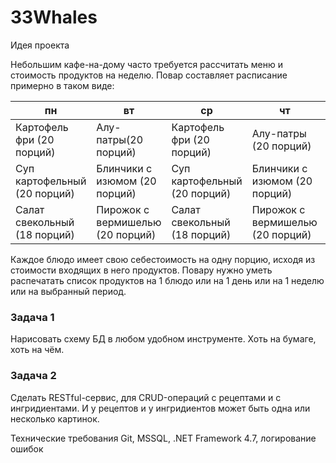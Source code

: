# 33Whales

 Идея проекта

Небольшим кафе-на-дому часто требуется рассчитать меню и стоимость продуктов на неделю. Повар составляет расписание примерно в таком виде:


| пн | вт | ср | чт | пт | сб | вс |
|---|---|---|---|---|---|---|
|Картофель фри (20 порций)|Алу-патры(20 порций)|Картофель фри (20 порций)|Алу-патры (20 порций)|Картофель фри (20 порций)|Алу-патры (20 порций)|Картофель фри (20 порций)|
|Суп картофельный (20 порций)|Блинчики с изюмом (20 порций)|Суп картофельный (20 порций)|Блинчики с изюмом (20 порций)|Суп картофельный (20 порций)|Блинчики с изюмом (20 порций)|Суп картофельный (20 порций)|
|Салат свекольный  (18 порций)|Пирожок с вермишелью (20 порций)|Салат свекольный  (18 порций)|Пирожок с вермишелью (20 порций)|  Салат свекольный  (18 порций)|Пирожок с вермишелью (20 порций)|Салат свекольный  (18 порций)|

Каждое блюдо имеет свою себестоимость на одну порцию, исходя из стоимости входящих в него продуктов. Повару нужно уметь распечатать список продуктов на 1 блюдо или на 1 день или на 1 неделю или на выбранный период. 

### Задача 1
Нарисовать схему БД в любом удобном инструменте. Хоть на бумаге, хоть на чём.

### Задача 2
Сделать RESTful-сервис, для CRUD-операций с рецептами и с ингридиентами. И у рецептов и у ингридиентов может быть одна или несколько картинок. 

Технические требования
Git, MSSQL, .NET Framework 4.7, логирование ошибок
